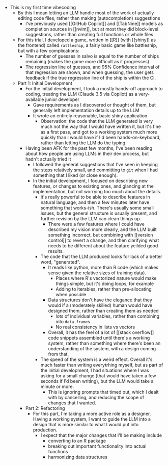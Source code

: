 - This is my first time vibecoding
	- By this I mean letting an LLM handle most of the work of actually editing code files, rather than making (autocompletion) suggestions
		- I've previously used [[GitHub Copilot]] and [[TabNine]] models as completion sources in [[nvim]], but at most they did block-level suggestions, rather than creating full functions or whole files
	- For this trial, I developed a game, written in [[R]] (with [[shiny]] as the frontend) called `rattleship`, a fairly basic game like battleship, but with a few complications:
		- The number of guesses in salvo is equal to the number of ships remaining (makes the game more difficult as it progresses)
		- The regression line of guesses, and 95% Confidence interval of that regression are shown, and when guessing, the user gets feedback if the true regression line of the ship is within the CI.
	- Part 1: Initial Development
		- For the initial development, I took a mostly hands-off approach to coding, treating the LLM (Claude 3.5 via Copilot) as a very-available junior developer
			- Gave requirements as I discovered or thought of them, but generally left implementation details up to the LLM
			- It wrote an entirely reasonable, basic shiny application.
				- Observation: the code that the LLM generated is very much not the way that I would have written it, but it's fine as a first pass, and got to a working system much more quickly than I would have if I'd been hands-on-keyboard, rather than letting the LLM do the typing.
		- Having been AFK for the past few months, I've been reading about how people are using LLMs in their dev process, but hadn't actually tried it
			- I followed the general suggestions that I've seen in keeping the steps relatively small, and committing to `git` when I had something that I liked (or close enough).
			- In the initial development, I focused on describing new features, or changes to existing ones, and glancing at the implementation, but not worrying too much about the details.
				- it's really powerful to be able to describe features in natural language, and then a few minutes later have something that works-ish. There's usually some small issues, but the general structure is usually present, and further revision by the LLM can clean things up.
					- There were a few features where I could have described my vision more clearly, and the LLM built something incorrect, but combining with [[version control]] to revert a change, and then clarifying what needs to be different about the feature yeilded good results.
				- The code that the LLM produced looks for lack of a better word, "generated".
					- It reads like python, more than R code (which makes sense given the relative sizes of training data).
						- Places where R's vectorized nature would make things simple, but it's doing loops, for example
						- Adding to iterables, rather than pre-allocating when possible
					- Data structures don't have the elegance that they would if a (moderately skilled) human would have designed them, rather than creating them as needed
						- lots of individual variables, rather than combining into `data.frame`s
						- No real consistency in lists vs vectors
					- Overall, it has the feel of a lot of [[stack overflow]] code snippets assembled until there's a working system, rather than something where there's been an understanding of the system, with a design coming from that.
				- The speed of the system is a weird effect. Overall it's much faster than writing everytrhing myself, but as part of the initial development, I had situations where I was asking for a small change (that would have taken a few seconds if I'd been writing), but the LLM would take a minute or more.
					- This is ignoring prompts that timed out, which I dealt with by cancelling, and reducing the scope of changes that I wanted.
		- Part 2: Refactoring
			- For this part, I'm taking a more active role as a designer. Having a working system, I want to guide the LLM into a design that is more similar to what I would put into production.
				- I expect that the major changes that I'll be making include
					- converting to an R package
					- breaking out important functionality into actual functions
					- harmonizing data structures